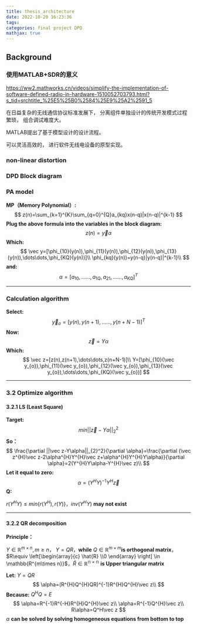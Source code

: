 ```yaml
---
title: thesis_architecture
date: 2022-10-20 16:23:36
tags:
categories: final project DPD
mathjax: true
---
```

## Background


### 使用MATLAB+SDR的意义
https://ww2.mathworks.cn/videos/simplify-the-implementation-of-software-defined-radio-in-hardware-1510052703793.html?s_tid=srchtitle_%25E5%25B0%2584%25E9%25A2%2591_5

在日益复杂的无线通信协议标准发展下，
分离组件单独设计的传统开发模式过程繁琐，
组合调试难度大。

MATLAB提出了基于模型设计的设计流程。


可以灵活高效的，
进行软件无线电设备的原型实现。




### non-linear distortion

### DPD Block diagram


### PA model
**MP（Memory Polynomial）:**
$$
z(n)=\sum_{k=1}^{K}\sum_{q=0}^{Q}a_{kq}x(n-q)|x(n-q)|^{k-1}
$$
**Plug the above formula  into the variables in the block diagram:**
$$
z(n)=\vec y \alpha
$$
**Which:**
$$
\vec y=[\phi_{10}(y(n)),\phi_{11}(y(n)),\phi_{12}(y(n)),\phi_{13}(y(n)),\dots\dots,\phi_{KQ}(y(n))]\\
\phi_{kq}(y(n))=y(n-q)|y(n-q)|^{k-1}\\
$$
**and:**
$$
\alpha=[a_{10},\dots \dots,a_{1Q},a_{21},\dots \dots,a_{KQ}]^{T}
$$

---



### Calculation algorithm


**Select:**
$$
\vec y_{o}=[y(n),y(n+1),\dots\dots,y(n+N-1)]^{T}
$$
**Now:**
$$
\vec z=Y\alpha
$$
**Which:**
$$
\vec z=[z(n),z(n+1),\dots\dots,z(n+N-1)]\\
Y=[\phi_{10}(\vec y_{o}),\phi_{11}(\vec y_{o}),\phi_{12}(\vec y_{o}),\phi_{13}(\vec y_{o}),\dots\dots,\phi_{KQ}(\vec y_{o})]
$$

---



### 3.2 Optimize algorithm

#### 3.2.1 LS  (Least Square)

**Target:**
$$
min||\vec z-Y\alpha||_{2}^2
$$
**So：**
$$
\frac{\partial ||\vec z-Y\alpha||_{2}^2}{\partial \alpha}=\frac{\partial (\vec z^{H}\vec z-2\alpha^{H}Y^{H}\vec z+\alpha^{H}Y^{H}Y\alpha)}{\partial \alpha}=2(Y^{H}Y\alpha-Y^{H}\vec z)\\
$$
**Let it equal to zero:**
$$
\alpha=(Y^{H}Y)^{-1}Y^{H}\vec z
$$
**Q:**

$r(Y^{H}Y)\le min\{r(Y^{H}),r(Y)\}$，$inv(Y^{H}Y)$ **may not exist**

---



#### 3.2.2 QR decomposition

**Principle：**

$Y \in \mathbb{R}^{m\times n} ,m\ge n$， $Y=QR$，**while** $Q\in \mathbb{R}^{m\times m}$**is orthogonal matrix**，$R\equiv  \left[\begin{array}{c} \hat{R} \\0 \end{array} \right] \in \mathbb{R^{m\times n}}$，$\hat{R} \in \mathbb{R^{n\times n}}$ **is Upper triangular matrix**

**Let:** $Y=QR$
$$
\alpha=(R^{H}Q^{H}QR)^{-1}R^{H}Q^{H}\vec z\\
$$
**Because:**  $Q^{H}Q=E$
$$
\alpha=R^{-1}R^{-H}R^{H}Q^{H}\vec z\\
\alpha=R^{-1}Q^{H}\vec z\\
R\alpha=Q^H\vec z
$$
$\alpha$ **can be solved by solving homogeneous equations from bottom to top**
